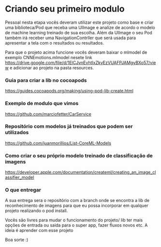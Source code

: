 # Criando seu primeiro modulo

Pessoal nesta etapa vocês deveram utilizar este projeto como base e criar uma biblioteca/Pod que receba uma UIImage e analize de acordo o modelo de machine learning treinado de sua escolha. Além da UIImage o seu Pod também irá receber uma NavigationContrller que será usada para apresentar a tela com o resultados ou resultados.

Para que o projeto acima funcione vocês deveram baixar o mlmodel de exemplo CNNEmotions.mlmodel nesete link 
https://drive.google.com/file/d/1ElCJvnEvhtIxZkyEzVUAFPJAMgyBXo57/view e adicionar ao projeto na pasta resources.

### Guia para criar a lib no cocoapods
https://guides.cocoapods.org/making/using-pod-lib-create.html

### Exemplo de modulo que vimos
https://github.com/marciofetter/CarService

### Repositório com modelos já treinados que podem ser utilizados
https://github.com/juanmorillios/List-CoreML-Models

### Como criar o seu próprio modelo treinado de classificação de imagens
https://developer.apple.com/documentation/createml/creating_an_image_classifier_model

### O que entregar
A sua entrega sera o repositório com a branch onde se encontra a lib de reconhecimento de imagens para que eu possa incorporar em qualquer projeto realizando o pod install.

Vocês são livres para mudar o funcionamento do projeto/ lib ter mais opções de entrada ou saida para o super app, fazer fluxos novos etc. A ideia é aprender com esse projeto

Boa sorte :)
